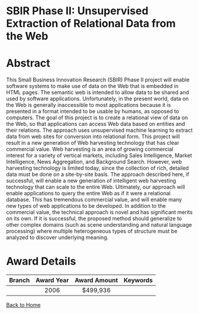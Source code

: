 
SBIR Phase II: Unsupervised Extraction of Relational Data from the Web
======================================================================

# Abstract


This Small Business Innovation Research (SBIR) Phase II project will enable software systems to make use of data on the Web that is embedded in HTML pages. The semantic web is intended to allow data to be shared and used by software applications. Unfortunately, in the present world, data on the Web is generally inaccessible to most applications because it is presented in a format intended to be usable by humans, as opposed to computers. The goal of this project is to create a relational view of data on the Web, so that applications can access Web data based on entities and their relations. The approach uses unsupervised machine learning to extract data from web sites for conversion into relational form. This project will result in a new generation of Web harvesting technology that has clear commercial value. Web harvesting is an area of growing commercial interest for a variety of vertical markets, including Sales Intelligence, Market Intelligence, News Aggregation, and Background Search. However, web harvesting technology is limited today, since the collection of rich, detailed data must be done on a site-by-site basis. The approach described here, if successful, will enable a new generation of intelligent web harvesting technology that can scale to the entire Web. Ultimately, our approach will enable applications to query the entire Web as if it were a relational database. This has tremendous commercial value, and will enable many new types of web applications to be developed. In addition to the commercial value, the technical approach is novel and has significant merits on its own. If it is successful, the proposed method should generalize to other complex domains (such as scene understanding and natural language processing) where multiple heterogeneous types of structure must be analyzed to discover underlying meaning.  

# Award Details

|Branch|Award Year|Award Amount|Keywords|
| :---: | :---: | :---: | :---: |
||2006|$499,936||
  
  


[Back to Home](https://github.com/chrischow/dod_sbir_awards/JT/#70)